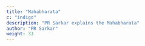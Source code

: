 ```yaml
---
title: "Mahabharata"
c: "indigo"
description: "PR Sarkar explains the Mahabharata"
author: "PR Sarkar"
weight: 33
---
```



